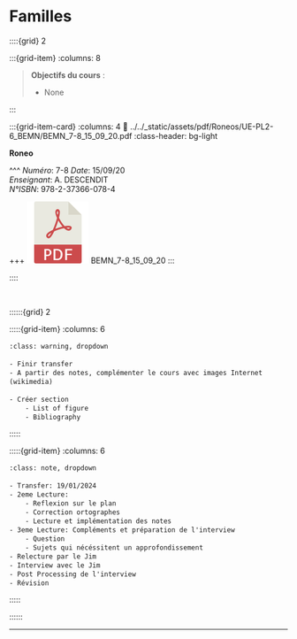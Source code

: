 # Familles

::::{grid} 2

:::{grid-item}
:columns: 8

> **Objectifs du cours** : 
>
> - None


:::

:::{grid-item-card}
:columns: 4
:link: ../../_static/assets/pdf/Roneos/UE-PL2-6_BEMN/BEMN_7-8_15_09_20.pdf
:class-header: bg-light

**Roneo**


^^^
*Numéro*: 7-8
*Date*: 15/09/20 <br>
*Enseignant*: A. DESCENDIT <br>
*N°ISBN*: 978-2-37366-078-4 <br>

+++
![flag alt >](../../_static/Svg_icons/pdf-svgrepo-com.svg) BEMN_7-8_15_09_20
:::

::::

<br>

::::::{grid} 2

:::::{grid-item}
:columns: 6

```{admonition} A Faire
:class: warning, dropdown

- Finir transfer
- A partir des notes, complémenter le cours avec images Internet (wikimedia)

- Créer section 
    - List of figure
    - Bibliography

```

:::::

:::::{grid-item}
:columns: 6

```{admonition} Programme de révision
:class: note, dropdown

- Transfer: 19/01/2024
- 2eme Lecture:
    - Reflexion sur le plan
    - Correction ortographes
    - Lecture et implémentation des notes
- 3eme Lecture: Compléments et préparation de l'interview
    - Question
    - Sujets qui nécéssitent un approfondissement
- Relecture par le Jim
- Interview avec le Jim
- Post Processing de l'interview
- Révision

```

:::::

::::::

***

<br>